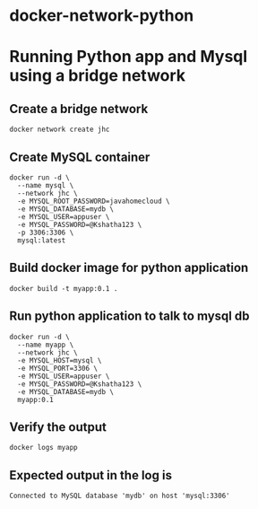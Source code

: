 # docker-network-python
# Running Python app and Mysql using a bridge network
## Create a bridge network
  ``` docker network create jhc ```
## Create MySQL container
```
docker run -d \
  --name mysql \
  --network jhc \
  -e MYSQL_ROOT_PASSWORD=javahomecloud \
  -e MYSQL_DATABASE=mydb \
  -e MYSQL_USER=appuser \
  -e MYSQL_PASSWORD=@Kshatha123 \
  -p 3306:3306 \
  mysql:latest
```
## Build docker image for python application
``` docker build -t myapp:0.1 . ```

## Run python application to talk to mysql db
```
docker run -d \
  --name myapp \
  --network jhc \
  -e MYSQL_HOST=mysql \
  -e MYSQL_PORT=3306 \
  -e MYSQL_USER=appuser \
  -e MYSQL_PASSWORD=@Kshatha123 \
  -e MYSQL_DATABASE=mydb \
  myapp:0.1

```
## Verify the output
```
docker logs myapp
```
## Expected output in the log is
```
Connected to MySQL database 'mydb' on host 'mysql:3306'
```
